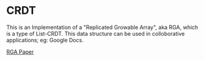 # CRDT

This is an Implementation of a "Replicated Growable Array", aka RGA, which is a type of List-CRDT.
This data structure can be used in colloborative applications; eg: Google Docs.

[RGA Paper](ReplicatedAbstractDataTypes-RGA.pdf)
